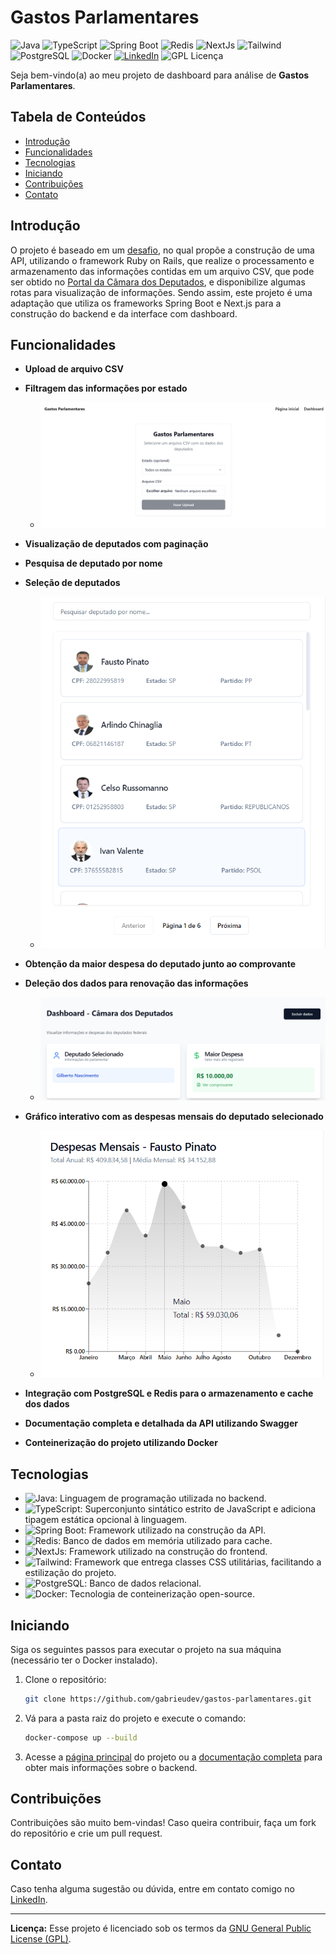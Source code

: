 # Gastos Parlamentares

![Java](https://img.shields.io/badge/Java-17-orange) ![TypeScript](https://img.shields.io/badge/TypeScript--blue) ![Spring Boot](https://img.shields.io/badge/Spring%20Boot-3-green) ![Redis](https://img.shields.io/badge/Redis--red) ![NextJs](https://img.shields.io/badge/Next.js-15-black) ![Tailwind](https://img.shields.io/badge/Tailwind-CSS-blue) ![PostgreSQL](https://img.shields.io/badge/PostgreSQL-Database-blue) ![Docker](https://img.shields.io/badge/Docker--blue) [![LinkedIn](https://img.shields.io/badge/Contato-LinkedIn-blue)](https://www.linkedin.com/in/gabrieudev) ![GPL Licença](https://img.shields.io/badge/Licença-GPL-blue)

Seja bem-vindo(a) ao meu projeto de dashboard para análise de **Gastos Parlamentares**.

## Tabela de Conteúdos

- [Introdução](#introdução)
- [Funcionalidades](#funcionalidades)
- [Tecnologias](#tecnologias)
- [Iniciando](#iniciando)
- [Contribuições](#contribuições)
- [Contato](#contato)

## Introdução

O projeto é baseado em um [desafio](https://github.com/agendaedu/desafio-backend?tab=readme-ov-file), no qual propõe a construção de uma API, utilizando o framework Ruby on Rails, que realize o processamento e armazenamento das informações contidas em um arquivo CSV, que pode ser obtido no [Portal da Câmara dos Deputados](https://dadosabertos.camara.leg.br/swagger/api.html?tab=staticfile#staticfile), e disponibilize algumas rotas para visualização de informações. Sendo assim, este projeto é uma adaptação que utiliza os frameworks Spring Boot e Next.js para a construção do backend e da interface com dashboard.

## Funcionalidades

- **Upload de arquivo CSV**

- **Filtragem das informações por estado**

  - ![Página inicial](./docs/images/upload.png)

- **Visualização de deputados com paginação**

- **Pesquisa de deputado por nome**

- **Seleção de deputados**

  - ![Deputados](./docs/images/deputados.png)

- **Obtenção da maior despesa do deputado junto ao comprovante**

- **Deleção dos dados para renovação das informações**

  - ![Dashboard](./docs/images/dashboard.png)

- **Gráfico interativo com as despesas mensais do deputado selecionado**

  - ![Gráfico](./docs/images/grafico.png)

- **Integração com PostgreSQL e Redis para o armazenamento e cache dos dados**

- **Documentação completa e detalhada da API utilizando Swagger**

- **Conteinerização do projeto utilizando Docker**

## Tecnologias

- ![Java](https://img.shields.io/badge/Java-17-orange): Linguagem de programação utilizada no backend.
- ![TypeScript](https://img.shields.io/badge/TypeScript--blue): Superconjunto sintático estrito de JavaScript e adiciona tipagem estática opcional à linguagem.
- ![Spring Boot](https://img.shields.io/badge/Spring%20Boot-3-green): Framework utilizado na construção da API.
- ![Redis](https://img.shields.io/badge/Redis--red): Banco de dados em memória utilizado para cache.
- ![NextJs](https://img.shields.io/badge/Next.js-15-black): Framework utilizado na construção do frontend.
- ![Tailwind](https://img.shields.io/badge/Tailwind-CSS-blue): Framework que entrega classes CSS utilitárias, facilitando a estilização do projeto.
- ![PostgreSQL](https://img.shields.io/badge/PostgreSQL-Database-blue): Banco de dados relacional.
- ![Docker](https://img.shields.io/badge/Docker--blue): Tecnologia de conteinerização open-source.

## Iniciando

Siga os seguintes passos para executar o projeto na sua máquina (necessário ter o Docker instalado).

1. Clone o repositório:

   ```bash
   git clone https://github.com/gabrieudev/gastos-parlamentares.git
   ```

2. Vá para a pasta raiz do projeto e execute o comando:

   ```bash
   docker-compose up --build
   ```

3. Acesse a [página principal](http://localhost:3000) do projeto ou a [documentação completa](http://localhost:8080/swagger-ui/index.html) para obter mais informações sobre o backend.

## Contribuições

Contribuições são muito bem-vindas! Caso queira contribuir, faça um fork do repositório e crie um pull request.

## Contato

Caso tenha alguma sugestão ou dúvida, entre em contato comigo no [LinkedIn](https://www.linkedin.com/in/gabrieudev).

---

**Licença:** Esse projeto é licenciado sob os termos da [GNU General Public License (GPL)](LICENSE).
